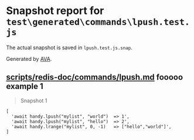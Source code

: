 # Snapshot report for `test\generated\commands\lpush.test.js`

The actual snapshot is saved in `lpush.test.js.snap`.

Generated by [AVA](https://ava.li).

## [scripts/redis-doc/commands/lpush.md](../../../../scripts/redis-doc/commands/lpush.md) fooooo example 1

> Snapshot 1

    [
      'await handy.lpush("mylist", "world")  => 1',
      'await handy.lpush("mylist", "hello")  => 2',
      'await handy.lrange("mylist", 0, -1)   => ["hello","world"]',
    ]
